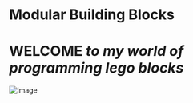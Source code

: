 # Modular Building Blocks

# WELCOME *to my world of programming lego blocks*

![image](https://github.com/user-attachments/assets/005d260d-8eab-4df4-99f8-2a3ee318f4db)


